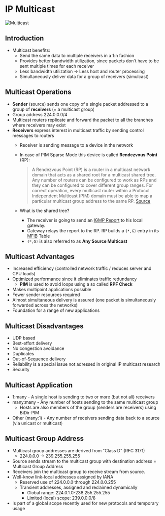 # IP Multicast

![Multicast](https://upload.wikimedia.org/wikipedia/commons/thumb/3/30/Multicast.svg/800px-Multicast.svg.png)

## Introduction

- Multicast benefits:
  - Send the same data to multiple receivers in a 1:n fashion
  - Provides better bandwidth utilization, since packets don't have to be sent multiple times for each receiver
  - Less bandwidth utilization -> Less host and router processing
  - Simultaneously deliver data for a group of receivers (simulcast)
  
## Multicast Operations

- **Sender** (source) sends one copy of a single packet addressed to a group of **receivers** (= a multicast group)
- Group address 224.0.0.0/4
- Multicast routers replicate and forward the packet to all the branches where receivers may exist
- **Receivers** express interest in multicast traffic by sending control messages to routers
  - Receiver is sending message to a device in the network
  - In case of PIM Sparse Mode this device is called **Rendezvous Point** (RP):
    > A Rendezvous Point (RP) is a router in a multicast network domain that acts as a shared root for a multicast shared tree. 
    > Any number of routers can be configured to work as RPs and they can be configured to cover different group ranges. 
    > For correct operation, every multicast router within a Protocol Independent Multicast (PIM) domain must be able to map a particular multicast group address to the same RP.
    [Source](https://www.cisco.com/c/en/us/products/collateral/ios-nx-os-software/ip-multicast/whitepaper_c11-508498.html)
    
  - What is the shared tree?
    - The receiver is going to send an [IGMP Report](https://tools.ietf.org/html/rfc2236) to his local gateway.
    - Gateway relays the report to the RP. RP builds a `(*,G)` entry in its [MFIB](https://www.cisco.com/c/en/us/td/docs/ios-xml/ios/ipmulti_mfib/configuration/xe-16/imc-mfib-xe-16-book/imc-mfib-overview.html#GUID-EFEE7C66-3BDB-468D-9CBC-F2B7F9C9A1F6) Table
    - `(*,G)` is also referred to as __Any Source Multicast__
    
## Multicast Advantages

- Increased efficiency (controlled network traffic / reduces server and CPU loads)
- Optimized performance since it eliminates traffic redundancy 
  - **PIM** is used to avoid loops using a so called **RPF Check**
- Makes multipoint applications possible
- Fewer sender resources required
- Almost simultaneous delivery is assured (one packet is simultaneously forwarded across the networks)
- Foundation for a range of new applications

## Multicast Disadvantages

- UDP based
- Best-effort delivery
- No congestion avoidance
- Duplicates
- Out-of-Sequence delivery
- Reliability is a special issue not adressed in original IP multicast research
- Security

## Multicast Application

- 1:many - A single host is sending to two or more (but not all) receivers
- many:many - Any number of hosts sending to the same multicast group
  - Hosts are also members of the group (senders are receivers) using BiDir-PIM
- Other (many:1) - Any number of receivers sending data back to a source (via unicast or multicast)

## Multicast Group Address

- Multicast group addresses are derived from "Class D" (RFC 3171)
  - 224.0.0.0 -> 239.255.255.255
- Source sends stream to the multicast group with destination address = Multicast Group Address
- Receivers join the multicast group to receive stream from source.
- Well-know link-local addresses assigned by IANA
  - Reserved use of 224.0.0.0 through 224.0.0.255
  - Transient addresses, assigned and reclaimed dynamically
    - Global range: 224.0.1.0-238.255.255.255
    - Limited (local) scope: 239.0.0.0/8
- Is part of a global scope recently used for new protocols and temporary usage
